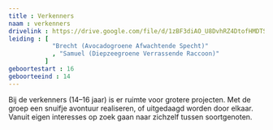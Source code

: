 ```yaml
---
title : Verkenners
naam : verkenners
drivelink : https://drive.google.com/file/d/1zBF3diAO_U8DvhRZ4DtofHMDTSiAbQnm/preview
leiding : [
            "Brecht (Avocadogroene Afwachtende Specht)"
            , "Samuel (Diepzeegroene Verrassende Raccoon)"
          ]
geboortestart : 16
geboorteeind : 14
---
```


Bij de verkenners (14–16 jaar) is er ruimte voor grotere projecten.
Met de groep een snuifje avontuur realiseren, of uitgedaagd worden door elkaar.
Vanuit eigen interesses op zoek gaan naar zichzelf tussen soortgenoten.

